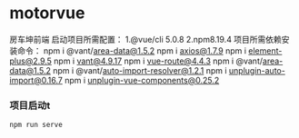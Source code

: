 # motorvue
房车坤前端
启动项目所需配置：
1.@vue/cli 5.0.8
2.npm8.19.4
项目所需依赖安装命令：
npm i @vant/area-data@1.5.2
npm i axios@1.7.9
npm i element-plus@2.9.5
npm i vant@4.9.17
npm i vue-route@4.4.3
npm i @vant/area-data@1.5.2
npm i @vant/auto-import-resolver@1.2.1
npm i unplugin-auto-import@0.16.7
npm i unplugin-vue-components@0.25.2




### 项目启动t
```
npm run serve
```

